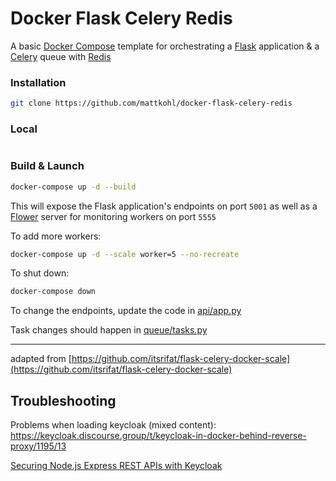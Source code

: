 # Docker Flask Celery Redis

A basic [Docker Compose](https://docs.docker.com/compose/) template for orchestrating a [Flask](http://flask.pocoo.org/) application & a [Celery](http://www.celeryproject.org/) queue with [Redis](https://redis.io/)

### Installation

```bash
git clone https://github.com/mattkohl/docker-flask-celery-redis
```

### Local
```shell

```

### Build & Launch

```bash
docker-compose up -d --build
```

This will expose the Flask application's endpoints on port `5001` as well as a [Flower](https://github.com/mher/flower) server for monitoring workers on port `5555`

To add more workers:
```bash
docker-compose up -d --scale worker=5 --no-recreate
```

To shut down:

```bash
docker-compose down
```

To change the endpoints, update the code in [api/app.py](api/src/app.py)

Task changes should happen in [queue/tasks.py](src/main.py) 

---

adapted from [https://github.com/itsrifat/flask-celery-docker-scale](https://github.com/itsrifat/flask-celery-docker-scale)

## Troubleshooting
Problems when loading keycloak (mixed content):
https://keycloak.discourse.group/t/keycloak-in-docker-behind-reverse-proxy/1195/13

[Securing Node.js Express REST APIs with Keycloak](https://medium.com/devops-dudes/securing-node-js-express-rest-apis-with-keycloak-a4946083be51)